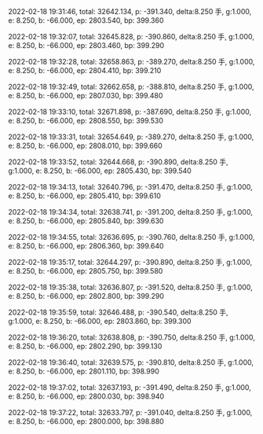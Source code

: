 2022-02-18 19:31:46, total: 32642.134, p: -391.340, delta:8.250 手, g:1.000, e: 8.250, b: -66.000, ep: 2803.540, bp: 399.360

2022-02-18 19:32:07, total: 32645.828, p: -390.860, delta:8.250 手, g:1.000, e: 8.250, b: -66.000, ep: 2803.460, bp: 399.290

2022-02-18 19:32:28, total: 32658.863, p: -389.270, delta:8.250 手, g:1.000, e: 8.250, b: -66.000, ep: 2804.410, bp: 399.210

2022-02-18 19:32:49, total: 32662.658, p: -388.810, delta:8.250 手, g:1.000, e: 8.250, b: -66.000, ep: 2807.030, bp: 399.480

2022-02-18 19:33:10, total: 32671.898, p: -387.690, delta:8.250 手, g:1.000, e: 8.250, b: -66.000, ep: 2808.550, bp: 399.530

2022-02-18 19:33:31, total: 32654.649, p: -389.270, delta:8.250 手, g:1.000, e: 8.250, b: -66.000, ep: 2808.010, bp: 399.660

2022-02-18 19:33:52, total: 32644.668, p: -390.890, delta:8.250 手, g:1.000, e: 8.250, b: -66.000, ep: 2805.430, bp: 399.540

2022-02-18 19:34:13, total: 32640.796, p: -391.470, delta:8.250 手, g:1.000, e: 8.250, b: -66.000, ep: 2805.410, bp: 399.610

2022-02-18 19:34:34, total: 32638.741, p: -391.200, delta:8.250 手, g:1.000, e: 8.250, b: -66.000, ep: 2805.840, bp: 399.630

2022-02-18 19:34:55, total: 32636.695, p: -390.760, delta:8.250 手, g:1.000, e: 8.250, b: -66.000, ep: 2806.360, bp: 399.640

2022-02-18 19:35:17, total: 32644.297, p: -390.890, delta:8.250 手, g:1.000, e: 8.250, b: -66.000, ep: 2805.750, bp: 399.580

2022-02-18 19:35:38, total: 32636.807, p: -391.520, delta:8.250 手, g:1.000, e: 8.250, b: -66.000, ep: 2802.800, bp: 399.290

2022-02-18 19:35:59, total: 32646.488, p: -390.540, delta:8.250 手, g:1.000, e: 8.250, b: -66.000, ep: 2803.860, bp: 399.300

2022-02-18 19:36:20, total: 32638.808, p: -390.750, delta:8.250 手, g:1.000, e: 8.250, b: -66.000, ep: 2802.290, bp: 399.130

2022-02-18 19:36:40, total: 32639.575, p: -390.810, delta:8.250 手, g:1.000, e: 8.250, b: -66.000, ep: 2801.110, bp: 398.990

2022-02-18 19:37:02, total: 32637.193, p: -391.490, delta:8.250 手, g:1.000, e: 8.250, b: -66.000, ep: 2800.030, bp: 398.940

2022-02-18 19:37:22, total: 32633.797, p: -391.040, delta:8.250 手, g:1.000, e: 8.250, b: -66.000, ep: 2800.000, bp: 398.880